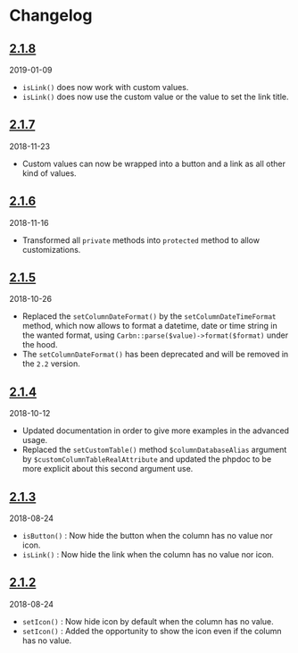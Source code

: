 # Changelog

## [2.1.8](https://github.com/Okipa/laravel-bootstrap-table-list/releases/tag/2.1.8)
2019-01-09
- `isLink()` does now work with custom values. 
- `isLink()` does now use the custom value or the value to set the link title.

## [2.1.7](https://github.com/Okipa/laravel-bootstrap-table-list/releases/tag/2.1.7)
2018-11-23
- Custom values can now be wrapped into a button and a link as all other kind of values.

## [2.1.6](https://github.com/Okipa/laravel-bootstrap-table-list/releases/tag/2.1.6)
2018-11-16
- Transformed all `private` methods into `protected` method to allow customizations.

## [2.1.5](https://github.com/Okipa/laravel-bootstrap-table-list/releases/tag/2.1.5)
2018-10-26
- Replaced the `setColumnDateFormat()` by the `setColumnDateTimeFormat` method, which now allows to format a datetime, date or time string in the wanted format, using `Carbn::parse($value)->format($format)` under the hood.
- The `setColumnDateFormat()` has been deprecated and will be removed in the `2.2` version.

## [2.1.4](https://github.com/Okipa/laravel-bootstrap-table-list/releases/tag/2.1.4)
2018-10-12
- Updated documentation in order to give more examples in the advanced usage.
- Replaced the `setCustomTable()` method `$columnDatabaseAlias` argument by `$customColumnTableRealAttribute` and updated the phpdoc to be more explicit about this second argument use.

## [2.1.3](https://github.com/Okipa/laravel-bootstrap-table-list/releases/tag/2.1.3)
2018-08-24
- `isButton()` : Now hide the button when the column has no value nor icon.
- `isLink()` : Now hide the link when the column has no value nor icon.

## [2.1.2](https://github.com/Okipa/laravel-bootstrap-table-list/releases/tag/2.1.2)
2018-08-24
- `setIcon()` : Now hide icon by default when the column has no value.
- `setIcon()` : Added the opportunity to show the icon even if the column has no value. 
